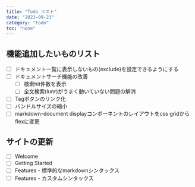 ```yaml
---
title: "Todo リスト"
date: "2023-09-23"
category: "todo"
toc: "none"
---
```


## 機能追加したいものリスト

- [ ] ドキュメント一覧に表示しないもの(exclude)を設定できるようにする
- [ ] ドキュメントサーチ機能の改善
  - [ ] 検索hit件数を表示
  - [ ] 全文検索(lunr)がうまく動いていない問題の解消
- [ ] Tagボタンのリンク化
- [ ] バンドルサイズの縮小
- [ ] markdown-document displayコンポーネントのレイアウトをcss gridからflexに変更

## サイトの更新

- [ ] Welcome
- [ ] Getting Started
- [ ] Features - 標準的なmarkdownシンタックス
- [ ] Features - カスタムシンタックス
